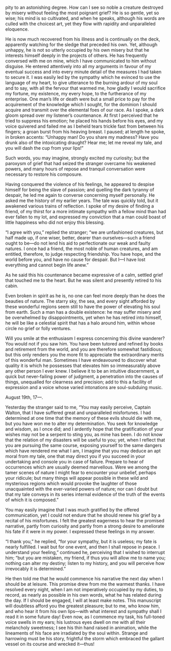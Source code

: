 pity to an astonishing degree. How can I see so noble a creature destroyed by misery without feeling the most poignant grief? He is so gentle, yet so wise; his mind is so cultivated, and when he speaks, although his words are culled with the choicest art, yet they flow with rapidity and unparalleled eloquence.

He is now much recovered from his illness and is continually on the deck, apparently watching for the sledge that preceded his own. Yet, although unhappy, he is not so utterly occupied by his own misery but that he interests himself deeply in the projects of others. He has frequently conversed with me on mine, which I have communicated to him without disguise. He entered attentively into all my arguments in favour of my eventual success and into every minute detail of the measures I had taken to secure it. I was easily led by the sympathy which he evinced to use the language of my heart, to give utterance to the burning ardour of my soul and to say, with all the fervour that warmed me, how gladly I would sacrifice my fortune, my existence, my every hope, to the furtherance of my enterprise. One man’s life or death were but a small price to pay for the acquirement of the knowledge which I sought, for the dominion I should acquire and transmit over the elemental foes of our race. As I spoke, a dark gloom spread over my listener’s countenance. At first I perceived that he tried to suppress his emotion; he placed his hands before his eyes, and my voice quivered and failed me as I beheld tears trickle fast from between his fingers; a groan burst from his heaving breast. I paused; at length he spoke, in broken accents: “Unhappy man! Do you share my madness? Have you drunk also of the intoxicating draught? Hear me; let me reveal my tale, and you will dash the cup from your lips!”

Such words, you may imagine, strongly excited my curiosity; but the paroxysm of grief that had seized the stranger overcame his weakened powers, and many hours of repose and tranquil conversation were necessary to restore his composure.

Having conquered the violence of his feelings, he appeared to despise himself for being the slave of passion; and quelling the dark tyranny of despair, he led me again to converse concerning myself personally. He asked me the history of my earlier years. The tale was quickly told, but it awakened various trains of reflection. I spoke of my desire of finding a friend, of my thirst for a more intimate sympathy with a fellow mind than had ever fallen to my lot, and expressed my conviction that a man could boast of little happiness who did not enjoy this blessing.

“I agree with you,” replied the stranger; “we are unfashioned creatures, but half made up, if one wiser, better, dearer than ourselves—such a friend ought to be—do not lend his aid to perfectionate our weak and faulty natures. I once had a friend, the most noble of human creatures, and am entitled, therefore, to judge respecting friendship. You have hope, and the world before you, and have no cause for despair. But I—I have lost everything and cannot begin life anew.”

As he said this his countenance became expressive of a calm, settled grief that touched me to the heart. But he was silent and presently retired to his cabin.

Even broken in spirit as he is, no one can feel more deeply than he does the beauties of nature. The starry sky, the sea, and every sight afforded by these wonderful regions seem still to have the power of elevating his soul from earth. Such a man has a double existence: he may suffer misery and be overwhelmed by disappointments, yet when he has retired into himself, he will be like a celestial spirit that has a halo around him, within whose circle no grief or folly ventures.

Will you smile at the enthusiasm I express concerning this divine wanderer? You would not if you saw him. You have been tutored and refined by books and retirement from the world, and you are therefore somewhat fastidious; but this only renders you the more fit to appreciate the extraordinary merits of this wonderful man. Sometimes I have endeavoured to discover what quality it is which he possesses that elevates him so immeasurably above any other person I ever knew. I believe it to be an intuitive discernment, a quick but never-failing power of judgment, a penetration into the causes of things, unequalled for clearness and precision; add to this a facility of expression and a voice whose varied intonations are soul-subduing music.

  

August 19th, 17—.

Yesterday the stranger said to me, “You may easily perceive, Captain Walton, that I have suffered great and unparalleled misfortunes. I had determined at one time that the memory of these evils should die with me, but you have won me to alter my determination. You seek for knowledge and wisdom, as I once did; and I ardently hope that the gratification of your wishes may not be a serpent to sting you, as mine has been. I do not know that the relation of my disasters will be useful to you; yet, when I reflect that you are pursuing the same course, exposing yourself to the same dangers which have rendered me what I am, I imagine that you may deduce an apt moral from my tale, one that may direct you if you succeed in your undertaking and console you in case of failure. Prepare to hear of occurrences which are usually deemed marvellous. Were we among the tamer scenes of nature I might fear to encounter your unbelief, perhaps your ridicule; but many things will appear possible in these wild and mysterious regions which would provoke the laughter of those unacquainted with the ever-varied powers of nature; nor can I doubt but that my tale conveys in its series internal evidence of the truth of the events of which it is composed.”

You may easily imagine that I was much gratified by the offered communication, yet I could not endure that he should renew his grief by a recital of his misfortunes. I felt the greatest eagerness to hear the promised narrative, partly from curiosity and partly from a strong desire to ameliorate his fate if it were in my power. I expressed these feelings in my answer.

“I thank you,” he replied, “for your sympathy, but it is useless; my fate is nearly fulfilled. I wait but for one event, and then I shall repose in peace. I understand your feeling,” continued he, perceiving that I wished to interrupt him; “but you are mistaken, my friend, if thus you will allow me to name you; nothing can alter my destiny; listen to my history, and you will perceive how irrevocably it is determined.”

He then told me that he would commence his narrative the next day when I should be at leisure. This promise drew from me the warmest thanks. I have resolved every night, when I am not imperatively occupied by my duties, to record, as nearly as possible in his own words, what he has related during the day. If I should be engaged, I will at least make notes. This manuscript will doubtless afford you the greatest pleasure; but to me, who know him, and who hear it from his own lips—with what interest and sympathy shall I read it in some future day! Even now, as I commence my task, his full-toned voice swells in my ears; his lustrous eyes dwell on me with all their melancholy sweetness; I see his thin hand raised in animation, while the lineaments of his face are irradiated by the soul within. Strange and harrowing must be his story, frightful the storm which embraced the gallant vessel on its course and wrecked it—thus!